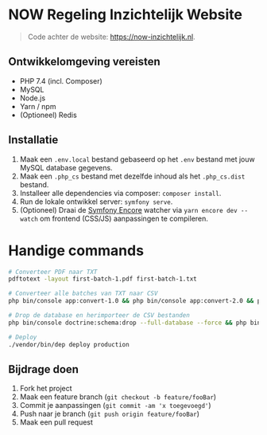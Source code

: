 # NOW Regeling Inzichtelijk Website
> Code achter de website: https://now-inzichtelijk.nl.

## Ontwikkelomgeving vereisten
- PHP 7.4 (incl. Composer)
- MySQL
- Node.js
- Yarn / npm
- (Optioneel) Redis

## Installatie

1. Maak een `.env.local` bestand gebaseerd op het `.env` bestand met jouw MySQL database gegevens.
2. Maak een `.php_cs` bestand met dezelfde inhoud als het `.php_cs.dist` bestand.
3. Installeer alle dependencies via composer: `composer install`.
4. Run de lokale ontwikkel server: `symfony serve`.
5. (Optioneel) Draai de [Symfony Encore](https://symfony.com/doc/current/frontend.html) watcher via `yarn encore dev --watch` om frontend (CSS/JS) aanpassingen te compileren.

# Handige commands
```sh
# Converteer PDF naar TXT
pdftotext -layout first-batch-1.pdf first-batch-1.txt

# Converteer alle batches van TXT naar CSV
php bin/console app:convert-1.0 && php bin/console app:convert-2.0 && php bin/console app:convert-1.1

# Drop de database en herimporteer de CSV bestanden
php bin/console doctrine:schema:drop --full-database --force && php bin/console doctrine:schema:update --force && php bin/console app:import-1.0 && php bin/console app:import-2.0 && php bin/console app:import-1.1 && php bin/console app:import-3.0

# Deploy
./vendor/bin/dep deploy production
```

## Bijdrage doen

1. Fork het project
2. Maak een feature branch (`git checkout -b feature/fooBar`)
3. Commit je aanpassingen (`git commit -am 'x toegevoegd'`)
4. Push naar je branch (`git push origin feature/fooBar`)
5. Maak een pull request
